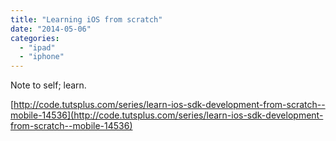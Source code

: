 ```yaml
---
title: "Learning iOS from scratch"
date: "2014-05-06"
categories: 
  - "ipad"
  - "iphone"
---
```


Note to self; learn.

[http://code.tutsplus.com/series/learn-ios-sdk-development-from-scratch--mobile-14536](http://code.tutsplus.com/series/learn-ios-sdk-development-from-scratch--mobile-14536)
